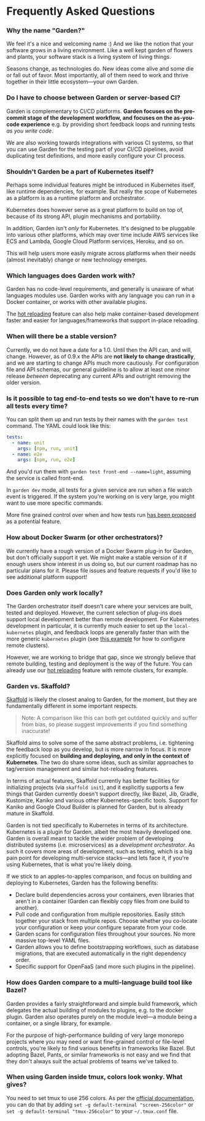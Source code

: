 # Frequently Asked Questions

### Why the name "Garden?"

We feel it's a nice and welcoming name :) And we like the notion that your software grows in a living environment. Like a well kept garden of flowers and plants, your software stack is a living system of living things.

Seasons change, as technologies do. New ideas come alive and some die or fall out of favor. Most importantly, all of them need to work and thrive together in their little ecosystem—your own Garden.

### Do I have to choose between Garden or server-based CI?

Garden is complementary to CI/CD platforms. **Garden focuses on the pre-commit stage of the development workflow, and focuses on the as-you-code experience** e.g. by providing short feedback loops and running tests *as you write code*.

We are also working towards integrations with various CI systems, so that you can use Garden for the testing part of your CI/CD pipelines, avoid duplicating test definitions, and more easily configure your CI process.

### Shouldn't Garden be a part of Kubernetes itself?

Perhaps some individual features might be introduced in Kubernetes itself, like runtime dependencies, for example. But really the scope of Kubernetes as a platform is as a runtime platform and orchestrator.

Kubernetes does however serve as a great platform to build on top of, because of its strong API, plugin mechanisms and portability.

In addition, Garden isn't *only* for Kubernetes. It's designed to be pluggable into various other platforms, which may over time include AWS services like ECS and Lambda, Google Cloud Platform services, Heroku, and so on.

This will help users more easily migrate across platforms when their needs (almost inevitably) change or new technology emerges.

### Which languages does Garden work with?

Garden has no code-level requirements, and generally is unaware of what languages modules use. Garden works with any language you can run in a Docker container, or works with other available plugins.

The [hot reloading](./using-garden/hot-reload.md) feature can also help make container-based development faster and easier for languages/frameworks that support in-place reloading.

### When will there be a stable version?

Currently, we do not have a date for a 1.0. Until then the API can, and will, change. However, as of 0.9.x the APIs are **not likely to change drastically**, and we are starting to change APIs much more cautiously. For configuration file and API schemas, our general guideline is to allow at least one minor release _between_ deprecating any current APIs and outright removing the older version.

### Is it possible to tag end-to-end tests so we don't have to re-run all tests every time?

You can split them up and run tests by their names with the `garden test` command. The YAML could look like this:

```yaml
tests:
  - name: unit
    args: [npm, run, unit]
  - name: e2e
    args: [npm, run, e2e]
```

And you'd run them with `garden test front-end --name=light`, assuming the service is called front-end.

In `garden dev` mode, all tests for a given service are run when a file watch event is triggered. If the system you're working on is very large, you might want to use more specific commands.

More fine grained control over when and how tests run [has been proposed](https://github.com/garden-io/garden/issues/438) as a potential feature.

### How about Docker Swarm (or other orchestrators)?

We currently have a rough version of a Docker Swarm plug-in for Garden, but don't officially support it yet. We might make a stable version of it if enough users show interest in us doing so, but our current roadmap has no particular plans for it. Please file issues and feature requests if you'd like to see additional platform support!

### Does Garden only work locally?

The Garden orchestrator itself doesn't care where your services are built, tested and deployed. However, the current selection of plug-ins does support local development better than remote development. For Kubernetes development in particular, it is currently much easier to set up the `local-kubernetes` plugin, and feedback loops are generally faster than with the more generic `kubernetes` plugin (see [this example](https://github.com/garden-io/garden/tree/master/examples/remote-k8s) for how to configure remote clusters).

However, we are working to bridge that gap, since we strongly believe that remote building, testing and deployment is the way of the future. You can already use our [hot reloading](./using-garden/hot-reload.md) feature with remote clusters, for example.

### Garden vs. Skaffold?

[Skaffold](https://github.com/GoogleContainerTools/skaffold) is likely the closest analog to Garden, for the moment, but they are fundamentally different in some important respects.

> Note: A comparison like this can both get outdated quickly and suffer from bias, so please suggest improvements if you find something inaccurate!

Skaffold aims to solve some of the same abstract problems, i.e. tightening the feedback loop as you develop, but is more narrow in focus. It is more explicitly focused on **building and deploying, and only in the context of Kubernetes**. The two do share some ideas, such as similar approaches to tag/version management and similar hot-reloading features.

In terms of actual features, Skaffold currently has better facilities for initializing projects (via `skaffold init`), and it explicitly supports a few things that Garden currently doesn't support directly, like Bazel, Jib, Gradle, Kustomize, Kaniko and various other Kubernetes-specific tools. Support for Kaniko and Google Cloud Builder is planned for Garden, but is already mature in Skaffold.

Garden is not tied specifically to Kubernetes in terms of its architecture. Kubernetes is a plugin for Garden, albeit the most heavily developed one. Garden is overall meant to tackle the wider problem of developing distributed systems (i.e. microservices) as a _development orchestrator_. As such it covers more areas of development, such as testing, which is a big pain point for developing multi-service stacks—and lets face it, if you're using Kubernetes, that is what you're likely doing.

If we stick to an apples-to-apples comparison, and focus on building and deploying to Kubernetes, Garden has the following benefits:

- Declare build dependencies across your containers, even libraries that aren't in a container (Garden can flexibly copy files from one build to another).
- Pull code and configuration from multiple repositories. Easily stitch together your stack from multiple repos. Choose whether you co-locate your configuration or keep your configure separate from your code.
- Garden scans for configuration files throughout your sources. No more massive top-level YAML files.
- Garden allows you to define bootstrapping workflows, such as database migrations, that are executed automatically in the right dependency order.
- Specific support for OpenFaaS (and more such plugins in the pipeline).

### How does Garden compare to a multi-language build tool like Bazel?

Garden provides a fairly straightforward and simple build framework, which delegates the actual building of modules to plugins, e.g. to the docker plugin. Garden also operates purely on the module level—a module being a container, or a single library, for example.

For the purpose of high-performance building of very large monorepo projects where you may need or want fine-grained control or file-level controls, you're likely to find various benefits in frameworks like Bazel. But adopting Bazel, Pants, or similar frameworks is not easy and we find that they don't always suit the actual problems of teams we've talked to.

### When using Garden inside tmux, colors look wonky. What gives?

You need to set tmux to use 256 colors. As per the [official documentation](https://github.com/tmux/tmux/wiki/FAQ#how-do-i-use-a-256-colour-terminal), you
can do that by adding `set -g default-terminal "screen-256color"` or `set -g default-terminal "tmux-256color"` to your `~/.tmux.conf` file.